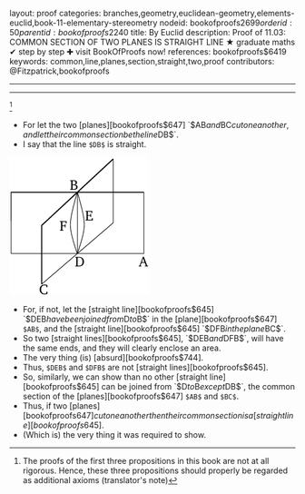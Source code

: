 layout: proof
categories: branches,geometry,euclidean-geometry,elements-euclid,book-11-elementary-stereometry
nodeid: bookofproofs$2699
orderid: 50
parentid: bookofproofs$2240
title: By Euclid
description:  Proof of 11.03: COMMON SECTION OF TWO PLANES IS STRAIGHT LINE &#9733; graduate maths &#10004; step by step &#10010; visit BookOfProofs now!
references: bookofproofs$6419
keywords: common,line,planes,section,straight,two,proof
contributors: @Fitzpatrick,bookofproofs

---


---

[^1]

* For let the two [planes][bookofproofs$647] `$AB$` and `$BC$` cut one another, and let their common section be the line `$DB$`.
* I say that the line `$DB$` is straight.

![fig03e](https://github.com/bookofproofs/bookofproofs.github.io/blob/main/_sources/_assets/images/euclid/Book11/fig03e.png?raw=true)

* For, if not, let the [straight line][bookofproofs$645] `$DEB$` have been joined from `$D$` to `$B$` in the [plane][bookofproofs$647] `$AB$`, and the [straight line][bookofproofs$645] `$DFB$` in the plane `$BC$`.
* So two [straight lines][bookofproofs$645], `$DEB$` and `$DFB$`, will have the same ends, and they will clearly enclose an area.
* The very thing (is) [absurd][bookofproofs$744].
* Thus, `$DEB$` and `$DFB$` are not [straight lines][bookofproofs$645].
* So, similarly, we can show than no other [straight line][bookofproofs$645] can be joined from `$D$` to `$B$` except `$DB$`, the common section of the [planes][bookofproofs$647] `$AB$` and `$BC$`.
* Thus, if two [planes][bookofproofs$647] cut one another then their common section is a [straight line][bookofproofs$645].
* (Which is) the very thing it was required to show.

[^1]: The proofs of the first three propositions in this book are not at all rigorous. Hence, these three propositions should properly be regarded as additional axioms (translator's note)
